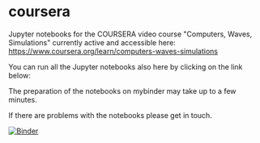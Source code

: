 # coursera
Jupyter notebooks for the COURSERA video course "Computers, Waves, Simulations" currently active and accessible here:
https://www.coursera.org/learn/computers-waves-simulations

You can run all the Jupyter notebooks also here by clicking on the link below:

The preparation of the notebooks on mybinder may take up to a few minutes. 

If there are problems with the notebooks please get in touch. 

[![Binder](https://mybinder.org/badge_logo.svg)](https://mybinder.org/v2/gh/heinerigel/coursera/HEAD?urlpath=/tree/)
